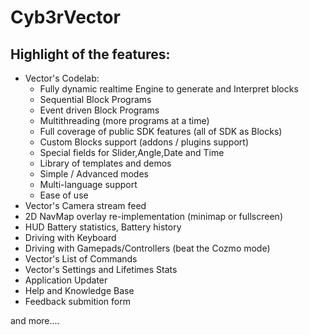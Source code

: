# Cyb3rVector

## Highlight of the features:

- Vector's Codelab:
  * Fully dynamic realtime Engine to generate and Interpret blocks
  * Sequential Block Programs
  * Event driven Block Programs
  * Multithreading (more programs at a time)
  * Full coverage of public SDK features (all of SDK as Blocks)
  * Custom Blocks support (addons / plugins support)
  * Special fields for Slider,Angle,Date and Time
  * Library of templates and demos
  * Simple / Advanced modes
  * Multi-language support
  * Ease of use
- Vector's Camera stream feed
- 2D NavMap overlay re-implementation (minimap or fullscreen)
- HUD Battery statistics, Battery history
- Driving with Keyboard
- Driving with Gamepads/Controllers (beat the Cozmo mode)
- Vector's List of Commands
- Vector's Settings and Lifetimes Stats
- Application Updater
- Help and Knowledge Base
- Feedback submition form

and more....
